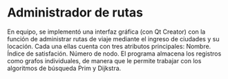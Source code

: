 # Administrador de rutas
En equipo, se implementó una interfaz gráfica (con Qt Creator) con la función de administrar rutas de viaje mediante el ingreso de ciudades y su locación. Cada una ellas cuenta con tres atributos principales:
Nombre.
Índice de satisfación.
Número de nodo.
El programa almacena los registros como grafos individuales, de manera que le permite trabajar con los algoritmos de búsqueda Prim y Dijkstra.
